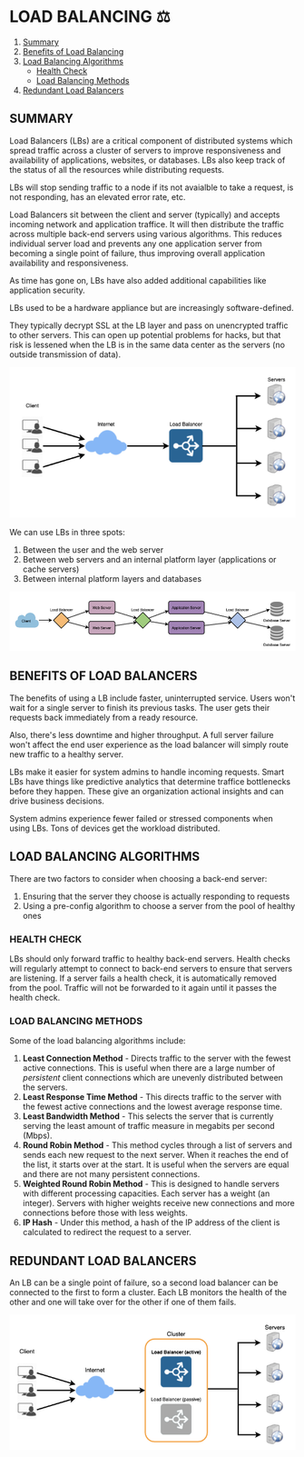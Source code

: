 # LOAD BALANCING ⚖️

1. [Summary](#summary)
2. [Benefits of Load Balancing](#benefits-of-load-balancers)
3. [Load Balancing Algorithms](#load-balancing-algorithms)
   - [Health Check](#health-check)
   - [Load Balancing Methods](#load-balancing-methods)
4. [Redundant Load Balancers](#redundant-load-balancers)

## SUMMARY

Load Balancers (LBs) are a critical component of distributed systems which spread traffic across a cluster of servers to improve responsiveness and availability of applications, websites, or databases. LBs also keep track of the status of all the resources while distributing requests.

LBs will stop sending traffic to a node if its not avaialble to take a request, is not responding, has an elevated error rate, etc.

Load Balancers sit between the client and server (typically) and accepts incoming network and application traffice. It will then distribute the traffic across multiple back-end servers using various algorithms. This reduces individual server load and prevents any one application server from becoming a single point of failure, thus improving overall application availability and responsiveness.

As time has gone on, LBs have also added additional capabilities like application security.

LBs used to be a hardware appliance but are increasingly software-defined.

They typically decrypt SSL at the LB layer and pass on unencrypted traffic to other servers. This can open up potential problems for hacks, but that risk is lessened when the LB is in the same data center as the servers (no outside transmission of data).

![Load balancer](../assets/load-balancer.png)

We can use LBs in three spots:

1. Between the user and the web server
2. Between web servers and an internal platform layer (applications or cache servers)
3. Between internal platform layers and databases

![Load balancer use cases](../assets/load-balancer-use-cases.png)

## BENEFITS OF LOAD BALANCERS

The benefits of using a LB include faster, uninterrupted service. Users won't wait for a single server to finish its previous tasks. The user gets their requests back immediately from a ready resource.

Also, there's less downtime and higher throughput. A full server failure won't affect the end user experience as the load balancer will simply route new traffic to a healthy server.

LBs make it easier for system admins to handle incoming requests. Smart LBs have things like predictive analytics that determine traffice bottlenecks before they happen. These give an organization actional insights and can drive business decisions.

System admins experience fewer failed or stressed components when using LBs. Tons of devices get the workload distributed.

## LOAD BALANCING ALGORITHMS

There are two factors to consider when choosing a back-end server:

1. Ensuring that the server they choose is actually responding to requests
2. Using a pre-config algorithm to choose a server from the pool of healthy ones

### HEALTH CHECK

LBs should only forward traffic to healthy back-end servers. Health checks will regularly attempt to connect to back-end servers to ensure that servers are listening. If a server fails a health check, it is automatically removed from the pool. Traffic will not be forwarded to it again until it passes the health check.

### LOAD BALANCING METHODS

Some of the load balancing algorithms include:

1. **Least Connection Method** - Directs traffic to the server with the fewest active connections. This is useful when there are a large number of _persistent_ client connections which are unevenly distributed between the servers.
2. **Least Response Time Method** - This directs traffic to the server with the fewest active connections and the lowest average response time.
3. **Least Bandwidth Method** - This selects the server that is currently serving the least amount of traffic measure in megabits per second (Mbps).
4. **Round Robin Method** - This method cycles through a list of servers and sends each new request to the next server. When it reaches the end of the list, it starts over at the start. It is useful when the servers are equal and there are not many persistent connections.
5. **Weighted Round Robin Method** - This is designed to handle servers with different processing capacities. Each server has a weight (an integer). Servers with higher weights receive new connections and more connections before those with less weights.
6. **IP Hash** - Under this method, a hash of the IP address of the client is calculated to redirect the request to a server.

## REDUNDANT LOAD BALANCERS

An LB can be a single point of failure, so a second load balancer can be connected to the first to form a cluster. Each LB monitors the health of the other and one will take over for the other if one of them fails.

![Multiple Load Balancers](../assets/multiple-load-balancers.png)
